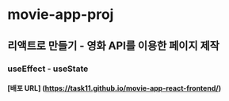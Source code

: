 # movie-app-proj
## 리액트로 만들기 - 영화 API를 이용한 페이지 제작
### useEffect - useState
#### [배포 URL]  (https://task11.github.io/movie-app-react-frontend/)